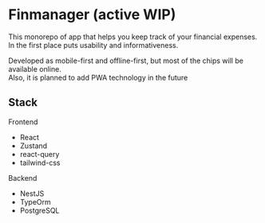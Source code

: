 # Finmanager (active WIP)
This monorepo of app that helps you keep track of your financial expenses. In the first place puts usability and informativeness.

Developed as mobile-first and offline-first, but most of the chips will be available online. \
Also, it is planned to add PWA technology in the future

## Stack

Frontend
* React
* Zustand
* react-query
* tailwind-css

Backend
* NestJS
* TypeOrm
* PostgreSQL
